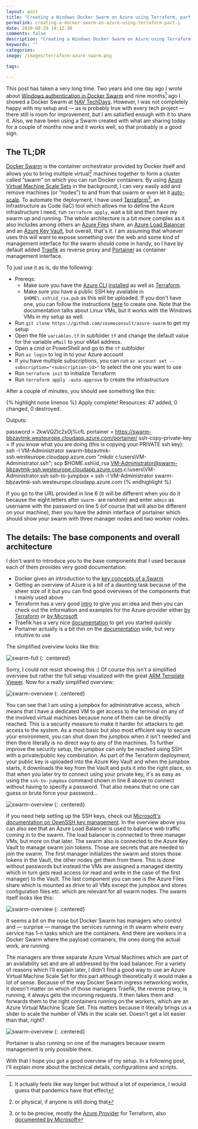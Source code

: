 ```yaml
---
layout: post
title: "Creating a Windows Docker Swarm on Azure using Terraform, part I: Overview"
permalink: creating-a-docker-swarm-on-azure-using-terraform-part-i
date: 2020-08-29 14:12:38
comments: false
description: "Creating a Windows Docker Swarm on Azure using Terraform, part I: Overview"
keywords: ""
categories:
image: /images/terraform-azure-swarm.png

tags:

---
```


This post has taken a very long time. Two years and one day ago I wrote about [Windows authentication in Docker Swarm][win-auth-swarm] and nine months[^1] ago I showed a Docker Swarm at [NAV TechDays][techdays]. However, I was not completely happy with my setup and — as is probably true with every tech project — there still is room for improvement, but I am satisfied enough with it to share it. Also, we have been using a Swarm created with what am sharing today for a couple of months now and it works well, so that probably is a good sign.

## The TL;DR
[Docker Swarm][docker-swarm] is the container orchestrator provided by Docker itself and allows you to bring multiple virtual[^2] machines together to form a cluster called “swarm” on which you can run Docker containers. By using [Azure Virtual Machine Scale Sets][az-vmss] in the background, I can very easily add and remove machines (or “nodes”) to and from that swarm or even let it [auto-scale][auto-scale]. To automate the deployment, I have used [Terraform][terraform][^3], an Infrastructure as Code (IaC) tool which allows me to define the Azure infrastructure I need, run `terraform apply`, wait a bit and then have my swarm up and running. The whole architecture is a bit more complex as it also includes among others an [Azure Files][az-files] share, an [Azure Load Balancer][az-lb] and an [Azure Key Vault][az-kv], but overall, that's it. I am assuming that whoever uses this will want to expose something over the web and some kind of management interface for the swarm should come in handy, so I have by default added [Traefik][traefik] as reverse proxy and [Portainer][portainer] as container management interface.

To just use it as is, do the following:
- Prereqs: 
  - Make sure you have the [Azure CLI][azure-cli] [installed][azure-cli-install] as well as [Terraform][tf-install].
  - Make sure you have a public SSH key available in `$HOME\.ssh\id_rsa.pub` as this will be uploaded. If you don't have one, you can follow the instructions [here][ssh] to create one. Note that the documentation talks about Linux VMs, but it works with the Windows VMs in my setup as well.
- Run `git clone https://github.com/cosmoconsult/azure-swarm` to get my setup
- Open the file `variables.tf` in subfolder `tf` and change the default value for the variable `eMail` to your eMail address.
- Open a cmd or PowerShell and go to the `tf` subfolder
- Run `az login` to log in to your Azure account
- If you have multiple subscriptions, you can run `az account set --subscription="<subscription-id>"` to select the one you want to use
- Run `terraform init` to initialize Terraform
- Run `terraform apply -auto-approve` to create the infrastructure

After a couple of minutes, you should see something like this:

{% highlight none linenos %}
Apply complete! Resources: 47 added, 0 changed, 0 destroyed.

Outputs:

password = 2kwVQZlc2xOj%cfL
portainer = https://swarm-bbzavtmk.westeurope.cloudapp.azure.com/portainer/
ssh-copy-private-key = If you know what you are doing (this is copying your PRIVATE ssh key): ssh -l VM-Administrator swarm-bbzavtmk-ssh.westeurope.cloudapp.azure.com "mkdir c:\users\VM-Administrator\.ssh"; scp $HOME\.ssh\id_rsa VM-Administrator@swarm-bbzavtmk-ssh.westeurope.cloudapp.azure.com:c:\users\VM-Administrator\.ssh
ssh-to-jumpbox = ssh -l VM-Administrator swarm-bbzavtmk-ssh.westeurope.cloudapp.azure.com
{% endhighlight %}

If you go to the URL provided in line 6 (it will be different when you do it because the eight letters after `swarm-` are random) and enter `admin` as username with the password on line 5 (of course that will also be different on your machine), then you have the admin interface of portainer which should show your swarm with three manager nodes and two worker nodes. 

## The details: The base components and overall architecture
I don't want to introduce you to the base components that I used because each of them provides very good documentation:

- Docker gives an introduction to the [key concepts of a Swarm][swarm-key]
- Getting an overview of Azure is a bit of a daunting task because of the sheer size of it but you can find good overviews of the components that I mainly used above
- Terraform has a very good [intro][tf-intro] to give you an idea and then you can check out the information and examples for the Azure provider either [by Terraform][az-terraform] or [by Microsoft][az-terraform2]
- Traefik has a very nice [documentation][traefik-docs] to get you started quickly
- Portainer actually is a bit thin on the [documentation][portainer-docs] side, but very intuitive to use

The simplified overview looks like this:

![swarm-full](/images/swarm-full.png)
{: .centered}

Sorry, I could not resist showing this :) Of course this isn't a simplified overview but rather the full setup visualized with the great [ARM Template Viewer][arm-viewer]. Now for a really simplified overview:

![swarm-overview](/images/swarm-overview.png)
{: .centered}

You can see that I am using a jumpbox for administrative access, which means that I have a dedicated VM to get access to the terminal on any of the involved virtual machines because none of them can be directly reached. This is a security measure to make it harder for attackers to get access to the system. As a most basic but also most efficient way to secure your environment, you can shut down the jumpbox when it isn't needed and then there literally is no direct way to any of the machines. To further improve the security setup, the jumpbox can only be reached using SSH with a private/public key combination. As part of the Terraform deployment, your public key is uploaded into the Azure Key Vault and when the jumpbox starts, it downloads the key from the Vault and puts it into the right place, so that when you later try to connect using your private key, it's as easy as using the `ssh-to-jumpbox` command shown in line 8 above to connect without having to specify a password. That also means that no one can guess or brute force your password...

![swarm-overview](/images/swarm-ssh.gif)
{: .centered}

If you need help setting up the SSH keys, check out [Microsoft's documentation on OpenSSH key management][msft-openssh-key]. In the overview above you can also see that an Azure Load Balancer is used to balance web traffic coming in to the swarm. The load balancer is connected to three manager VMs, but more on that later. The swarm also is connected to the Azure Key Vault to manage swarm join tokens. Those are secrets that are needed to join the swarm. The first manager initializes the swarm and stores those tokens in the Vault, the other nodes get them from there. This is done without passwords but instead the VMs are assigned a managed identity which in turn gets read access (or read and write in the case of the first manager) to the Vault. The last component you can see is the Azure Files share which is mounted as drive to all VMs except the jumpbox and stores configuration files etc. which are relevant for all swarm nodes. The swarm itself looks like this:

![swarm-overview](/images/swarm-detail.png)
{: .centered}

It seems a bit on the nose but Docker Swarm has managers who control and — surprise — manage the services running in th swarm where every service has 1-n tasks which are the containers. And there are workers in a Docker Swarm where the payload containers, the ones doing the actual work, are running. 

The managers are three separate Azure Virtual Machines which are part of an availability set and are all addressed by the load balancer. For a variety of reasons which I'll explain later, I didn't find a good way to use an Azure Virtual Machine Scale Set for this part although theoretically it would make a lot of sense. Because of the way Docker Swarm ingress networking works, it doesn't matter on which of those managers Traefik, the reverse proxy, is running, it always gets the incoming requests. It then takes them and forwards them to the right containers running on the workers, which are an Azure Virtual Machine Scale Set. This matters because it literally brings us a slider to scale the number of VMs in the scale set. Doesn't get a lot easier than that, right?

![swarm-overview](/images/vmss-scale.png)
{: .centered}

Portainer is also running on one of the managers because swarm management is only possible there.

With that I hope you got a good overview of my setup. In a following post, I'll explain more about the technical details, configurations and scripts.

[win-auth-swarm]: https://www.axians-infoma.de/techblog/windows-authentication-in-docker-swarm/
[techdays]: https://www.youtube.com/watch?v=Dr6bFoRELnY
[docker-swarm]: https://docs.docker.com/engine/swarm/
[az-vmss]: https://docs.microsoft.com/en-us/azure/virtual-machine-scale-sets/overview
[az-files]: https://docs.microsoft.com/en-us/azure/storage/files/storage-files-introduction
[az-kv]: https://docs.microsoft.com/en-us/azure/key-vault/general/overview
[az-lb]: https://docs.microsoft.com/en-us/azure/load-balancer/load-balancer-overview
[auto-scale]: https://docs.microsoft.com/en-us/azure/virtual-machine-scale-sets/tutorial-autoscale-cli
[terraform]: https://www.terraform.io 
[tf-intro]: https://www.terraform.io/intro/index.html
[az-terraform]: https://www.terraform.io/docs/providers/azurerm/index.html
[az-terraform2]: https://docs.microsoft.com/en-us/azure/developer/terraform/overview
[traefik]: https://traefik.io/
[portainer]: https://www.portainer.io/
[swarm-key]: https://docs.docker.com/engine/swarm/key-concepts/
[traefik-docs]: https://docs.traefik.io/
[portainer-docs]: https://www.portainer.io/documentation/
[azure-cli]: https://docs.microsoft.com/en-us/cli/azure/what-is-azure-cli?view=azure-cli-latest
[azure-cli-install]: https://docs.microsoft.com/en-us/cli/azure/install-azure-cli-windows?view=azure-cli-latest&tabs=azure-cli
[tf-install]: https://learn.hashicorp.com/tutorials/terraform/install-cli
[ssh]: https://docs.microsoft.com/en-us/azure/virtual-machines/linux/ssh-from-windows#create-an-ssh-key-pair
[msft-openssh-key]: https://docs.microsoft.com/en-us/windows-server/administration/openssh/openssh_keymanagement
[arm-viewer]: https://marketplace.visualstudio.com/items?itemName=bencoleman.armview
[^1]: It actually feels like way longer but without a lot of experience, I would guess that pandemics have that effect
[^2]: or physical, if anyone is still doing that
[^3]: or to be precise, mostly the [Azure Provider][az-terraform] for Terraform, also [documented by Microsoft][az-terraform2]